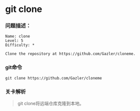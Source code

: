 # git clone

### 问题描述：

```text
Name: clone
Level: 5
Difficulty: *

Clone the repository at https://github.com/Gazler/cloneme.
```

### git命令

```shell
git clone https://github.com/Gazler/cloneme
```

### 关卡解析

> git clone将远端仓库克隆到本地。